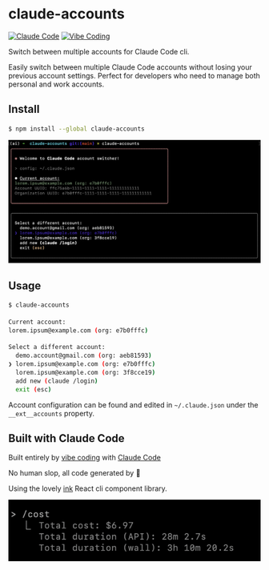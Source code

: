 # claude-accounts

[![Claude Code](https://img.shields.io/badge/Claude_Code-✻-D97757)](https://docs.anthropic.com/en/docs/agents-and-tools/claude-code/overview) [![Vibe Coding](https://img.shields.io/badge/Vibe_Coding-🤖-7289DA)](https://x.com/karpathy/status/1886192184808149383)


Switch between multiple accounts for Claude Code cli.

Easily switch between multiple Claude Code accounts without losing your previous account settings. Perfect for developers who need to manage both personal and work accounts.

## Install

```bash
$ npm install --global claude-accounts
```

![Demo](demo.png)

## Usage

```bash
$ claude-accounts

Current account:
lorem.ipsum@example.com (org: e7b0fffc)

Select a different account:
  demo.account@gmail.com (org: aeb81593)
❯ lorem.ipsum@example.com (org: e7b0fffc)
  lorem.ipsum@example.com (org: 3f8cce19)
  add new (claude /login)
  exit (esc) 
```

Account configuration can be found and edited in `~/.claude.json` under the `__ext__accounts` property.

## Built with Claude Code

Built entirely by [vibe coding](https://x.com/karpathy/status/1886192184808149383) with [Claude Code](https://docs.anthropic.com/en/docs/agents-and-tools/claude-code/overview)

No human slop, all code generated by 🤖

Using the lovely [ink](https://github.com/vadimdemedes/ink) React cli component library.

![Cost](cost.png)

